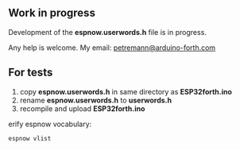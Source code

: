 <h2>Work in progress</h2>
<p>Development of the <b>espnow.userwords.h</b> file is in progress.</p>
<p>Any help is welcome. My email: <a href="mailto:petremann@arduino-forth.com">petremann@arduino-forth.com</a></p>

<h2>For tests</h2>
<ol>
<li>copy <b>espnow.userwords.h</b> in same directory as <b>ESP32forth.ino</b></li>
<li>rename <b>espnow.userwords.h</b> to <b>userwords.h</b></li>
<li>recompile and upload <b>ESP32forth.ino</b></li>
</ol>
<p>erify espnow vocabulary:</p>
<code>espnow vlist</code>
